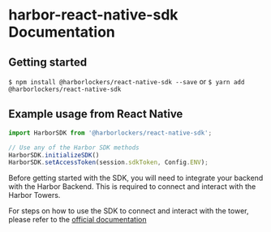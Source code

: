 # harbor-react-native-sdk Documentation

## Getting started

`$ npm install @harborlockers/react-native-sdk --save`
or
`$ yarn add @harborlockers/react-native-sdk`

## Example usage from React Native
```javascript
import HarborSDK from '@harborlockers/react-native-sdk';

// Use any of the Harbor SDK methods
HarborSDK.initializeSDK()
HarborSDK.setAccessToken(session.sdkToken, Config.ENV);
```

Before getting started with the SDK, you will need to integrate your backend with the Harbor Backend. This is required to connect and interact with the Harbor Towers.

For steps on how to use the SDK to connect and interact with the tower, please refer to the [official documentation](https://docs.harborlockers.com/getting_started_with_sdk.html)